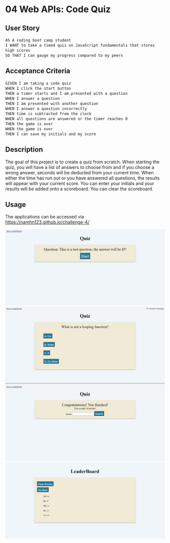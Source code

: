 # 04 Web APIs: Code Quiz
## User Story

```
AS A coding boot camp student
I WANT to take a timed quiz on JavaScript fundamentals that stores high scores
SO THAT I can gauge my progress compared to my peers
```

## Acceptance Criteria

```
GIVEN I am taking a code quiz
WHEN I click the start button
THEN a timer starts and I am presented with a question
WHEN I answer a question
THEN I am presented with another question
WHEN I answer a question incorrectly
THEN time is subtracted from the clock
WHEN all questions are answered or the timer reaches 0
THEN the game is over
WHEN the game is over
THEN I can save my initials and my score
```
## Description
The goal of this project is to create a quiz from scratch. When starting the quiz, you will have a list of answers to choose from and if you choose a wrong answer, seconds will be deducted from your current time. When either the time has run out or you have answered all questions, the results will appear with your current score. You can enter your initials and your results will be added onto a scoreboard. You can clear the scoreboard.

## Usage
The applications can be accessed via https://namhn123.github.io/challenge-4/

![quiz at start](./assets/images/pic0.png)
![quiz when started](./assets/images/pic1.png)
![quiz at results](./assets/images/pic2.png)
![quiz at leaderboard](./assets/images/pic3.png)